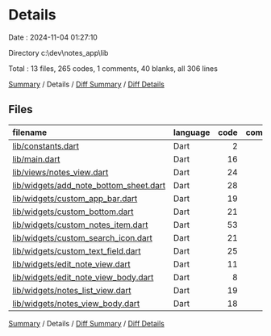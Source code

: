 # Details

Date : 2024-11-04 01:27:10

Directory c:\\dev\\notes_app\\lib

Total : 13 files,  265 codes, 1 comments, 40 blanks, all 306 lines

[Summary](results.md) / Details / [Diff Summary](diff.md) / [Diff Details](diff-details.md)

## Files
| filename | language | code | comment | blank | total |
| :--- | :--- | ---: | ---: | ---: | ---: |
| [lib/constants.dart](/lib/constants.dart) | Dart | 2 | 0 | 2 | 4 |
| [lib/main.dart](/lib/main.dart) | Dart | 16 | 0 | 4 | 20 |
| [lib/views/notes_view.dart](/lib/views/notes_view.dart) | Dart | 24 | 0 | 3 | 27 |
| [lib/widgets/add_note_bottom_sheet.dart](/lib/widgets/add_note_bottom_sheet.dart) | Dart | 28 | 0 | 3 | 31 |
| [lib/widgets/custom_app_bar.dart](/lib/widgets/custom_app_bar.dart) | Dart | 19 | 0 | 3 | 22 |
| [lib/widgets/custom_bottom.dart](/lib/widgets/custom_bottom.dart) | Dart | 21 | 0 | 3 | 24 |
| [lib/widgets/custom_notes_item.dart](/lib/widgets/custom_notes_item.dart) | Dart | 53 | 0 | 3 | 56 |
| [lib/widgets/custom_search_icon.dart](/lib/widgets/custom_search_icon.dart) | Dart | 21 | 0 | 3 | 24 |
| [lib/widgets/custom_text_field.dart](/lib/widgets/custom_text_field.dart) | Dart | 25 | 1 | 4 | 30 |
| [lib/widgets/edit_note_view.dart](/lib/widgets/edit_note_view.dart) | Dart | 11 | 0 | 3 | 14 |
| [lib/widgets/edit_note_view_body.dart](/lib/widgets/edit_note_view_body.dart) | Dart | 8 | 0 | 3 | 11 |
| [lib/widgets/notes_list_view.dart](/lib/widgets/notes_list_view.dart) | Dart | 19 | 0 | 3 | 22 |
| [lib/widgets/notes_view_body.dart](/lib/widgets/notes_view_body.dart) | Dart | 18 | 0 | 3 | 21 |

[Summary](results.md) / Details / [Diff Summary](diff.md) / [Diff Details](diff-details.md)